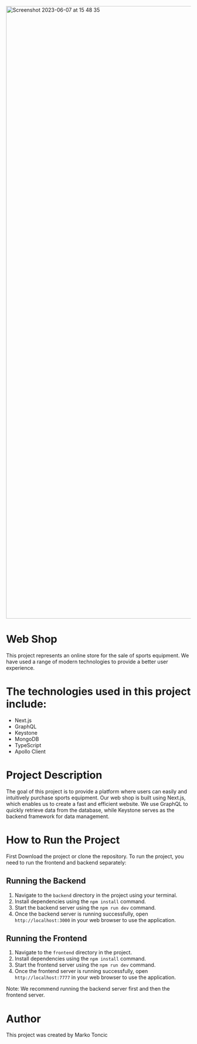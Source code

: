 <img width="1671" alt="Screenshot 2023-06-07 at 15 48 35" src="https://github.com/tonmar007/Sick-fits/assets/62022812/65bced9e-5136-4ec8-b87d-1b6b01368950">

# Web Shop

This project represents an online store for the sale of sports equipment. We have used a range of modern technologies to provide a better user experience.

# The technologies used in this project include:

- Next.js
- GraphQL
- Keystone
- MongoDB
- TypeScript
- Apollo Client

# Project Description

The goal of this project is to provide a platform where users can easily and intuitively purchase sports equipment. Our web shop is built using Next.js, which enables us to create a fast and efficient website. We use GraphQL to quickly retrieve data from the database, while Keystone serves as the backend framework for data management.

# How to Run the Project

First Download the project or clone the repository.
To run the project, you need to run the frontend and backend separately:

## Running the Backend

1. Navigate to the `backend` directory in the project using your terminal.
2. Install dependencies using the `npm install` command.
3. Start the backend server using the `npm run dev` command.
4. Once the backend server is running successfully, open `http://localhost:3000` in your web browser to use the application.

## Running the Frontend

1. Navigate to the `frontend` directory in the project.
2. Install dependencies using the `npm install` command.
3. Start the frontend server using the `npm run dev` command.
4. Once the frontend server is running successfully, open `http://localhost:7777` in your web browser to use the application.

Note: We recommend running the backend server first and then the frontend server.

# Author

This project was created by Marko Toncic
